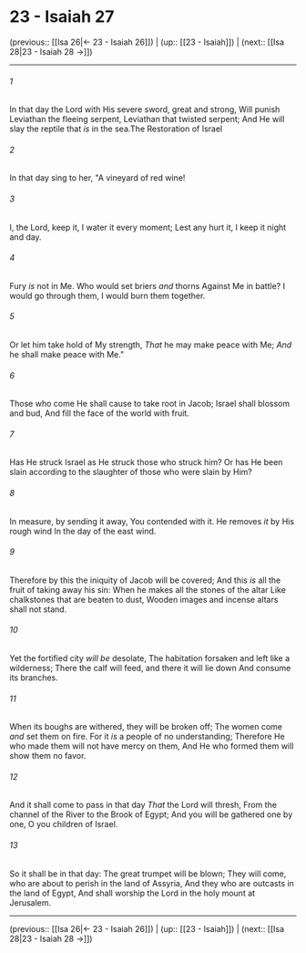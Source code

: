 # 23 - Isaiah 27

(previous:: [[Isa 26|← 23 - Isaiah 26]]) | (up:: [[23 - Isaiah]]) | (next:: [[Isa 28|23 - Isaiah 28 →]])

***


###### 1 
In that day the Lord with His severe sword, great and strong, Will punish Leviathan the fleeing serpent, Leviathan that twisted serpent; And He will slay the reptile that _is_ in the sea.The Restoration of Israel 

###### 2 
In that day sing to her, "A vineyard of red wine! 

###### 3 
I, the Lord, keep it, I water it every moment; Lest any hurt it, I keep it night and day. 

###### 4 
Fury _is_ not in Me. Who would set briers _and_ thorns Against Me in battle? I would go through them, I would burn them together. 

###### 5 
Or let him take hold of My strength, _That_ he may make peace with Me; _And_ he shall make peace with Me." 

###### 6 
Those who come He shall cause to take root in Jacob; Israel shall blossom and bud, And fill the face of the world with fruit. 

###### 7 
Has He struck Israel as He struck those who struck him? Or has He been slain according to the slaughter of those who were slain by Him? 

###### 8 
In measure, by sending it away, You contended with it. He removes _it_ by His rough wind In the day of the east wind. 

###### 9 
Therefore by this the iniquity of Jacob will be covered; And this _is_ all the fruit of taking away his sin: When he makes all the stones of the altar Like chalkstones that are beaten to dust, Wooden images and incense altars shall not stand. 

###### 10 
Yet the fortified city _will be_ desolate, The habitation forsaken and left like a wilderness; There the calf will feed, and there it will lie down And consume its branches. 

###### 11 
When its boughs are withered, they will be broken off; The women come _and_ set them on fire. For it _is_ a people of no understanding; Therefore He who made them will not have mercy on them, And He who formed them will show them no favor. 

###### 12 
And it shall come to pass in that day _That_ the Lord will thresh, From the channel of the River to the Brook of Egypt; And you will be gathered one by one, O you children of Israel. 

###### 13 
So it shall be in that day: The great trumpet will be blown; They will come, who are about to perish in the land of Assyria, And they who are outcasts in the land of Egypt, And shall worship the Lord in the holy mount at Jerusalem.

***

(previous:: [[Isa 26|← 23 - Isaiah 26]]) | (up:: [[23 - Isaiah]]) | (next:: [[Isa 28|23 - Isaiah 28 →]])
